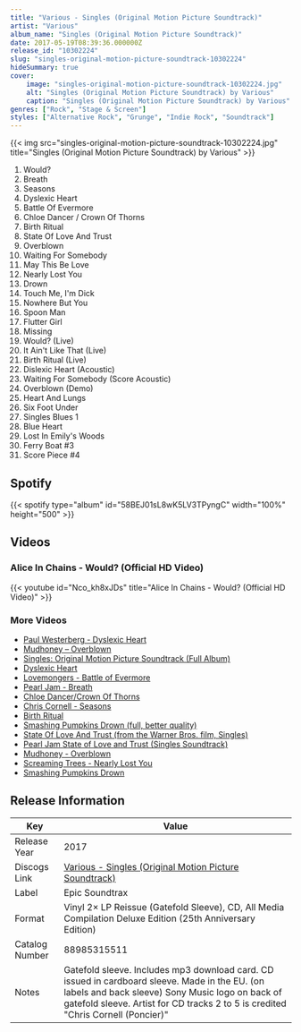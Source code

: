 ```yaml
---
title: "Various - Singles (Original Motion Picture Soundtrack)"
artist: "Various"
album_name: "Singles (Original Motion Picture Soundtrack)"
date: 2017-05-19T08:39:36.000000Z
release_id: "10302224"
slug: "singles-original-motion-picture-soundtrack-10302224"
hideSummary: true
cover:
    image: "singles-original-motion-picture-soundtrack-10302224.jpg"
    alt: "Singles (Original Motion Picture Soundtrack) by Various"
    caption: "Singles (Original Motion Picture Soundtrack) by Various"
genres: ["Rock", "Stage & Screen"]
styles: ["Alternative Rock", "Grunge", "Indie Rock", "Soundtrack"]
---
```


{{< img src="singles-original-motion-picture-soundtrack-10302224.jpg" title="Singles (Original Motion Picture Soundtrack) by Various" >}}

<!-- section break -->

1. Would?
2. Breath
3. Seasons
4. Dyslexic Heart
5. Battle Of Evermore
6. Chloe Dancer / Crown Of Thorns
7. Birth Ritual
8. State Of Love And Trust
9. Overblown
10. Waiting For Somebody
11. May This Be Love
12. Nearly Lost You
13. Drown
14. Touch Me, I'm Dick
15. Nowhere But You
16. Spoon Man
17. Flutter Girl
18. Missing
19. Would? (Live)
20. It Ain't Like That (Live)
21. Birth Ritual (Live)
22. Dislexic Heart (Acoustic)
23. Waiting For Somebody (Score Acoustic)
24. Overblown (Demo)
25. Heart And Lungs
26. Six Foot Under
27. Singles Blues 1
28. Blue Heart
29. Lost In Emily's Woods
30. Ferry Boat #3
31. Score Piece #4

<!-- section break -->


## Spotify
{{< spotify type="album" id="58BEJ01sL8wK5LV3TPyngC" width="100%" height="500" >}}



## Videos
### Alice In Chains - Would? (Official HD Video)
{{< youtube id="Nco_kh8xJDs" title="Alice In Chains - Would? (Official HD Video)" >}}<br>

### More Videos

- [Paul Westerberg - Dyslexic Heart](https://www.youtube.com/watch?v=MVhBEtTSEcE)
- [Mudhoney – Overblown](https://www.youtube.com/watch?v=a991p2SXpr8)
- [Singles: Original Motion Picture Soundtrack (Full Album)](https://www.youtube.com/watch?v=b88Rin1cplU)
- [Dyslexic Heart](https://www.youtube.com/watch?v=MZVAppKV794)
- [Lovemongers - Battle of Evermore](https://www.youtube.com/watch?v=q7DxFQ6FhzQ)
- [Pearl Jam - Breath](https://www.youtube.com/watch?v=8GeZ7fd_90A)
- [Chloe Dancer/Crown Of Thorns](https://www.youtube.com/watch?v=MJTRSQgIb88)
- [Chris Cornell - Seasons](https://www.youtube.com/watch?v=TksqEIl1uxU)
- [Birth Ritual](https://www.youtube.com/watch?v=YrreIn7PQbI)
- [Smashing Pumpkins Drown (full, better quality)](https://www.youtube.com/watch?v=pGDzsds4Ll0)
- [State Of Love And Trust (from the Warner Bros. film, Singles)](https://www.youtube.com/watch?v=CrCfBPF7g5Q)
- [Pearl Jam State of Love and Trust (Singles Soundtrack)](https://www.youtube.com/watch?v=4hr26JwPOZA)
- [Mudhoney - Overblown](https://www.youtube.com/watch?v=Bab_KwqGpEw)
- [Screaming Trees - Nearly Lost You](https://www.youtube.com/watch?v=PE5f561Y1x4)
- [Smashing Pumpkins Drown](https://www.youtube.com/watch?v=N66Ki1iMMjY)


## Release Information
|  Key           | Value                                                |
| ---------------| ---------------------------------------------------- |
| Release Year   | 2017                                   |
| Discogs Link   | [Various - Singles (Original Motion Picture Soundtrack)](https://www.discogs.com/release/10302224-Various-Singles-Original-Motion-Picture-Soundtrack) |
| Label          | Epic Soundtrax |
| Format         | Vinyl 2× LP Reissue (Gatefold Sleeve), CD, All Media Compilation Deluxe Edition (25th Anniversary Edition) |
| Catalog Number | 88985315511 |
| Notes | Gatefold sleeve. Includes mp3 download card. CD issued in cardboard sleeve.  Made in the EU. (on labels and back sleeve)  Sony Music logo on back of gatefold sleeve.  Artist for CD tracks 2 to 5 is credited "Chris Cornell (Poncier)" |